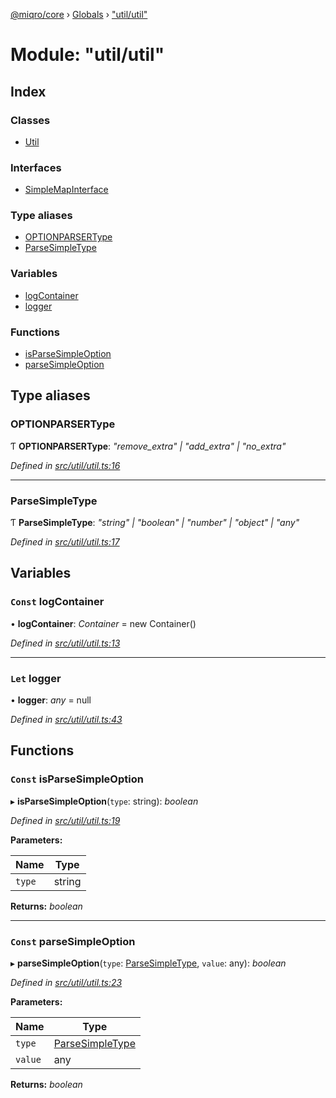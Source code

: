 [@miqro/core](../README.md) › [Globals](../globals.md) › ["util/util"](_util_util_.md)

# Module: "util/util"

## Index

### Classes

* [Util](../classes/_util_util_.util.md)

### Interfaces

* [SimpleMapInterface](../interfaces/_util_util_.simplemapinterface.md)

### Type aliases

* [OPTIONPARSERType](_util_util_.md#optionparsertype)
* [ParseSimpleType](_util_util_.md#parsesimpletype)

### Variables

* [logContainer](_util_util_.md#const-logcontainer)
* [logger](_util_util_.md#let-logger)

### Functions

* [isParseSimpleOption](_util_util_.md#const-isparsesimpleoption)
* [parseSimpleOption](_util_util_.md#const-parsesimpleoption)

## Type aliases

###  OPTIONPARSERType

Ƭ **OPTIONPARSERType**: *"remove_extra" | "add_extra" | "no_extra"*

*Defined in [src/util/util.ts:16](https://github.com/claukers/miqro-core/blob/4ce290b/src/util/util.ts#L16)*

___

###  ParseSimpleType

Ƭ **ParseSimpleType**: *"string" | "boolean" | "number" | "object" | "any"*

*Defined in [src/util/util.ts:17](https://github.com/claukers/miqro-core/blob/4ce290b/src/util/util.ts#L17)*

## Variables

### `Const` logContainer

• **logContainer**: *Container* = new Container()

*Defined in [src/util/util.ts:13](https://github.com/claukers/miqro-core/blob/4ce290b/src/util/util.ts#L13)*

___

### `Let` logger

• **logger**: *any* = null

*Defined in [src/util/util.ts:43](https://github.com/claukers/miqro-core/blob/4ce290b/src/util/util.ts#L43)*

## Functions

### `Const` isParseSimpleOption

▸ **isParseSimpleOption**(`type`: string): *boolean*

*Defined in [src/util/util.ts:19](https://github.com/claukers/miqro-core/blob/4ce290b/src/util/util.ts#L19)*

**Parameters:**

Name | Type |
------ | ------ |
`type` | string |

**Returns:** *boolean*

___

### `Const` parseSimpleOption

▸ **parseSimpleOption**(`type`: [ParseSimpleType](_util_util_.md#parsesimpletype), `value`: any): *boolean*

*Defined in [src/util/util.ts:23](https://github.com/claukers/miqro-core/blob/4ce290b/src/util/util.ts#L23)*

**Parameters:**

Name | Type |
------ | ------ |
`type` | [ParseSimpleType](_util_util_.md#parsesimpletype) |
`value` | any |

**Returns:** *boolean*
